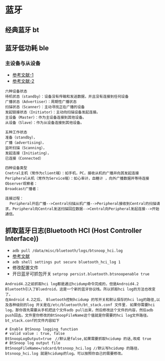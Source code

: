 # 蓝牙

## 经典蓝牙 bt

## 蓝牙低功耗 ble

### 主设备与从设备
- [参考文献-1](https://blog.csdn.net/hahachenchen789/article/details/51601934)
- [参考文献-2](https://www.sohu.com/a/345515562_576959)
```
六种设备状态
待机状态（standby）：设备没有传输和发送数据，并且没有连接到任何设备
广播状态（Advertiser）：周期性广播状态
扫描状态（Scanner）：主动寻找正在广播的设备
发起链接状态（Initiator）：主动向扫描设备发起连接。
主设备（Master）：作为主设备连接到其他设备。
从设备（Slave）：作为从设备连接到其他设备。

五种工作状态
准备（standby），
广播（advertising），
监听扫描（Scanning），
发起连接（Initiating），
已连接（Connected）

四种设备类型
Cnetral主机（常作为client端）：如手机，PC，接收从机的广播并向其发起连接
Peripheral从机（常作为Service端）：如心率计，血糖计 ，向外广播数据并等待连接
Observer观察者：
Broadcast广播者：

连接过程：
  Peripheral开启广播-->Central扫描从机广播-->Peripheral接收到Central的扫描请求，Peripheral向Central发送扫描回应数据-->Central向Peripheral发起连接-->开始通信。
```

## 抓取蓝牙日志(Bluetooth HCI (Host Controller Interface))
- `adb pull /data/misc/bluetooth/logs/btsnoop_hci.log`
- [参考文献](https://blog.csdn.net/yuanzhangmei1/article/details/25053013)
- `adb shell settings put secure bluetooth_hci_log 1`
- 修改配置文件
- 开日蓝牙可抓包开关 `setprop persist.bluetooth.btsnoopenable true`
```
Android4.2之前抓取hci log都是通过hcidump命令完成的，但是Android4.2 Bluetooth引入了Bluedroid，这是一个新的蓝牙协议栈。所以抓取hci log的方法也改变了。
在Android 4.2之后， Bluetooth控制hcidump 的写开关和默认保存的hci log的路径,以及各种级别的log 开关是在/etc/bluetooth/bt_stack.conf 文件里. 如果你需要hci log，那你首先需要从手机把这个文件adb pull出来，然后修改这个文件的内容，然后adb push回去。文件里你修改的BtSnoopFileName这个值就是你需要的hci log文件路径。
bt_stack.conf的文件内容如下

# Enable BtSnoop logging function
# valid value : true, false
BtSnoopLogOutput=true　//默认是false,如果需要抓取hcidump 的话,改成 true
# BtSnoop log output file
BtSnoopFileName=/sdcard/btsnoop_hci.log //默认写hcidump 的路径，btsnoop_hci.log 就是hcidump的log。可以按照你自己的需要修改。
```
